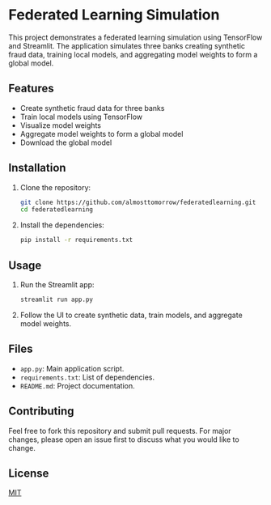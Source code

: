 # Federated Learning Simulation

This project demonstrates a federated learning simulation using TensorFlow and Streamlit. The application simulates three banks creating synthetic fraud data, training local models, and aggregating model weights to form a global model.

## Features

- Create synthetic fraud data for three banks
- Train local models using TensorFlow
- Visualize model weights
- Aggregate model weights to form a global model
- Download the global model

## Installation

1. Clone the repository:
    ```bash
    git clone https://github.com/almosttomorrow/federatedlearning.git
    cd federatedlearning
    ```

2. Install the dependencies:
    ```bash
    pip install -r requirements.txt
    ```

## Usage

1. Run the Streamlit app:
    ```bash
    streamlit run app.py
    ```

2. Follow the UI to create synthetic data, train models, and aggregate model weights.

## Files

- `app.py`: Main application script.
- `requirements.txt`: List of dependencies.
- `README.md`: Project documentation.

## Contributing

Feel free to fork this repository and submit pull requests. For major changes, please open an issue first to discuss what you would like to change.

## License

[MIT](https://choosealicense.com/licenses/mit/)

